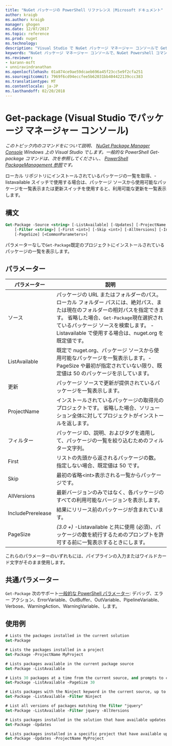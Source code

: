 ```yaml
---
title: "NuGet パッケージの PowerShell リファレンス |Microsoft ドキュメント"
author: kraigb
ms.author: kraigb
manager: ghogen
ms.date: 12/07/2017
ms.topic: reference
ms.prod: nuget
ms.technology: 
description: "Visual Studio で NuGet パッケージ マネージャー コンソールで Get-package PowerShell コマンドのリファレンスです。"
keywords: "NuGet パッケージ マネージャー コンソールで、NuGet Powershell コマンドでは、NuGet Powershell リファレンス、Get-package"
ms.reviewer:
- karann-msft
- unniravindranathan
ms.openlocfilehash: 01a874ce9ae59dcaeb696a45f23cc5e9f2cfa251
ms.sourcegitcommit: 7969f6cd94eccfee5b62031bb404422139ccc383
ms.translationtype: MT
ms.contentlocale: ja-JP
ms.lasthandoff: 02/20/2018
---
```

# <a name="get-package-package-manager-console-in-visual-studio"></a>Get-package (Visual Studio でパッケージ マネージャー コンソール)

*このトピック内のコマンドをについて説明、 [NuGet Package Manager Console](package-manager-console.md) Windows 上の Visual Studio でします。一般的な PowerShell Get-package コマンドは、次を参照してください。、 [PowerShell PackageManagement 参照](/powershell/module/packagemanagement/?view=powershell-6)です。*

ローカル リポジトリにインストールされているパッケージの一覧を取得、-listavailable スイッチで使用する場合は、パッケージ ソースから使用可能なパッケージを一覧表示または更新スイッチを使用すると、利用可能な更新を一覧表示します。

## <a name="syntax"></a>構文

```ps
Get-Package -Source <string> [-ListAvailable] [-Updates] [-ProjectName <string>]
    [-Filter <string>] [-First <int>] [-Skip <int>] [-AllVersions] [-IncludePrerelease]
    [-PageSize] [<CommonParameters>]
```

パラメーターなしで`Get-Package`既定のプロジェクトにインストールされているパッケージの一覧を表示します。

## <a name="parameters"></a>パラメーター

| パラメーター | 説明 |
| --- | --- |
| ソース | パッケージの URL またはフォルダーのパス。 ローカル フォルダー パスには、絶対パス、または現在のフォルダーの相対パスを指定できます。 省略した場合、`Get-Package`現在選択されているパッケージ ソースを検索します。 -Listavailable で使用する場合は、nuget.org を既定値です。 |
| ListAvailable | 既定で nuget.org、パッケージ ソースから使用可能なパッケージを一覧表示します。-PageSize や最初が指定されていない限り、既定値は 50 のパッケージを示しています。 |
| 更新 | パッケージ ソースで更新が提供されているパッケージを一覧表示します。 |
| ProjectName | インストールされているパッケージの取得元のプロジェクトです。 省略した場合、ソリューション全体に対してプロジェクトがインストールを返します。 |
| フィルター | パッケージ ID、説明、およびタグを適用して、パッケージの一覧を絞り込むためのフィルター文字列。 |
| First | リストの先頭から返されるパッケージの数。 指定しない場合、既定値は 50 です。 |
| Skip | 最初の省略&lt;int&gt;表示される一覧からパッケージです。  |
| AllVersions | 最新バージョンのみではなく、各パッケージのすべての利用可能なバージョンを表示します。 |
| IncludePrerelease | 結果にリリース前のパッケージが含まれています。 |
| PageSize | *(3.0 +)* -Listavailable と共に使用 (必須)、パッケージの数を続行するためのプロンプトを許可する前に一覧表示するときにします。 |

これらのパラメーターのいずれもには、パイプラインの入力またはワイルドカード文字がそのまま使用します。

## <a name="common-parameters"></a>共通パラメーター

`Get-Package` 次のサポート[一般的な PowerShell パラメーター](http://go.microsoft.com/fwlink/?LinkID=113216): デバッグ、エラー アクション、ErrorVariable、OutBuffer、OutVariable、PipelineVariable、Verbose、WarningAction、WarningVariable、します。

## <a name="examples"></a>使用例

```ps
# Lists the packages installed in the current solution
Get-Package

# Lists the packages installed in a project
Get-Package -ProjectName MyProject

# Lists packages available in the current package source
Get-Package -ListAvailable

# Lists 30 packages at a time from the current source, and prompts to continue if more are available
Get-Package -ListAvailable -PageSize 30

# Lists packages with the Ninject keyword in the current source, up to 50
Get-Package -ListAvailable -Filter Ninject

# List all versions of packages matching the filter "jquery"
Get-Package -ListAvailable -Filter jquery -AllVersions

# Lists packages installed in the solution that have available updates
Get-Package -Updates

# Lists packages installed in a specific project that have available updates
Get-Package -Updates -ProjectName MyProject
```
